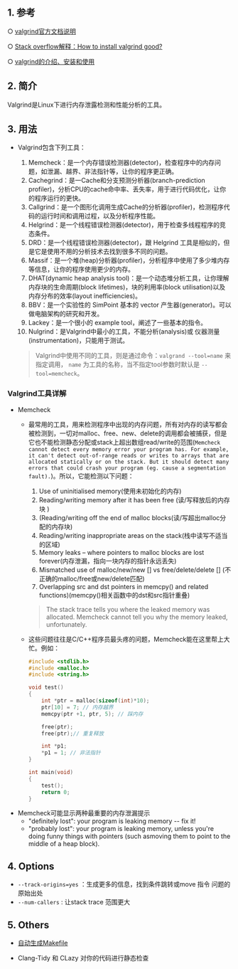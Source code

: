 <!--
 * @Author: JohnJeep
 * @Date: 2021-01-05 22:07:57
 * @LastEditTime: 2021-02-09 14:12:23
 * @LastEditors: Please set LastEditors
 * @Description: 一步一步地剖析Valgrind工具的使用
-->
## 1. 参考 
○ [valgrind官方文档说明](https://www.valgrind.org/downloads/current.html)

○ [Stack overflow解释：How to install valgrind good?](https://stackoverflow.com/questions/24935217/how-to-install-valgrind-good/51671524)

○ [valgrind的介绍、安装和使用](https://blog.csdn.net/justheretobe/article/details/52986461)




## 2. 简介
Valgrind是Linux下进行内存泄露检测和性能分析的工具。


## 3. 用法
- Valgrind包含下列工具：
  1. Memcheck：是一个内存错误检测器(detector)，检查程序中的内存问题，如泄漏、越界、非法指针等，让你的程序更正确。
  2. Cachegrind：是一Cache和分支预测分析器(branch-prediction profiler)，分析CPU的cache命中率、丢失率，用于进行代码优化，让你的程序运行的更快。
  3. Callgrind：是一个图形化调用生成Cache的分析器(profiler)，检测程序代码的运行时间和调用过程，以及分析程序性能。
  4. Helgrind：是一个线程错误检测器(detector)，用于检查多线程程序的竞态条件。
  5. DRD：是一个线程错误检测器(detector)，跟 Helgrind 工具是相似的，但是它是使用不用的分析技术去找到很多不同的问题。
  6. Massif：是一个堆(heap)分析器(profiler)，分析程序中使用了多少堆内存等信息，让你的程序使用更少的内存。
  7. DHAT(dynamic heap analysis tool)：是一个动态堆分析工具，让你理解内存块的生命周期(block lifetimes)，块的利用率(block utilisation)以及内存分布的效率(layout inefficiencies)。
  8.  BBV：是一个实验性的 SimPoint 基本的 vector 产生器(generator)。可以做电脑架构的研究和开发。
  9. Lackey：是一个很小的 example tool，阐述了一些基本的指令。
  10. Nulgrind：是Valgrind中最小的工具，不能分析(analysis)或 仪器测量(instrumentation)，只能用于测试。

  > Valgrind中使用不同的工具，则是通过命令：`valgrand --tool=name` 来指定调用， `name` 为工具的名称，当不指定tool参数时默认是 `--tool=memcheck`。


### Valgrind工具详解
* Memcheck
  - 最常用的工具，用来检测程序中出现的内存问题，所有对内存的读写都会被检测到，一切对malloc、free、new、delete的调用都会被捕获，但是它也不能检测静态分配或stack上超出数组read/write的范围(`Memcheck cannot detect every memory error your program has. For example, it can't detect out-of-range reads or writes to arrays that are allocated statically or on the stack. But it should detect many errors that could crash your program (eg. cause a segmentation fault).`)。所以，它能检测以下问题：
	1. Use of uninitialised memory(使用未初始化的内存)
	2. Reading/writing memory after it has been free (读/写释放后的内存块 )
	3. (Reading/writing off the end of malloc blocks(读/写超出malloc分配的内存块)
	4. Reading/writing inappropriate areas on the stack(栈中读写不适当的区域)
	5. Memory leaks – where pointers to malloc blocks are lost forever(内存泄漏，指向一块内存的指针永远丢失)
	6. Mismatched use of malloc/new/new [] vs free/delete/delete [] (不正确的malloc/free或new/delete匹配)
	7. Overlapping src and dst pointers in memcpy() and related functions)(memcpy()相关函数中的dst和src指针重叠)

    > The stack trace tells you where the leaked memory was allocated. Memcheck cannot tell you why the memory leaked, unfortunately. 

  - 这些问题往往是C/C++程序员最头疼的问题，Memcheck能在这里帮上大忙。例如：
    ```c
    #include <stdlib.h>  
    #include <malloc.h>  
    #include <string.h>  
    
    void test()  
    {  
        int *ptr = malloc(sizeof(int)*10);  
        ptr[10] = 7; // 内存越界  
        memcpy(ptr +1, ptr, 5); // 踩内存  
    
        free(ptr);   
        free(ptr);// 重复释放  
    
        int *p1;  
        *p1 = 1; // 非法指针  
    }  
    
    int main(void)  
    {  
        test();  
        return 0;  
    }  
    ```

- Memcheck可能显示两种最重要的内存泄漏提示
  - "definitely lost": your program is leaking memory -- fix it!
  - "probably lost": your program is leaking memory, unless you're doing funny things with pointers (such asmoving them to point to the middle of a heap block). 


## 4. Options
- `--track-origins=yes` ：生成更多的信息，找到条件跳转或move 指令 问题的原始出处
- `--num-callers` : 让stack trace 范围更大


## 5. Others
- [自动生成Makefile](https://blog.csdn.net/initphp/article/details/43705765#%E5%85%B3%E4%BA%8EAutotools)


- Clang-Tidy 和 CLazy 对你的代码进行静态检查


